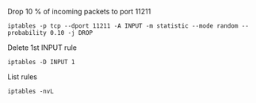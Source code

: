 Drop 10 % of incoming packets to port 11211

	iptables -p tcp --dport 11211 -A INPUT -m statistic --mode random --probability 0.10 -j DROP

Delete 1st INPUT rule

	iptables -D INPUT 1

List rules

	iptables -nvL
